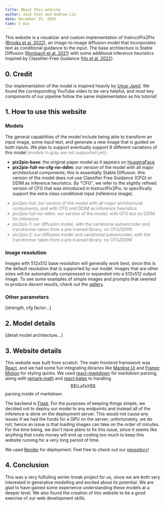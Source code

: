 ```yaml
---
title: About this website
author: Jack Chen and Andrew Liu
date: December 25, 2023
time: 5 min
---
```


This website is a visualizer and custom implementation of InstructPix2Pix ([Brooks et al. 2022](https://arxiv.org/abs/2211.09800)), an image-to-image diffusion model that incorporates text as conditional guidance to the input. The base architecture is Stable Diffusion ([Rombach et al. 2021](https://arxiv.org/abs/2112.10752)) with some additional inference heuristics  inspired by Classifier-Free Guidance ([Ho et al. 2022](https://arxiv.org/abs/2207.12598)).

## 0. Credit

Our implementation of the model is inspired heavily by [Umar Jamil](https://github.com/hkproj/pytorch-stable-diffusion). We found the corresponding YouTube video to be very helpful, and most key components of our pipeline follow the same implementation as his tutorial!

## 1. How to use this website 

### Models

The general capabilities of the model include being able to transform an input image, some input text, and generate a new image that is guided on both inputs. We plan to support eventually support 6 different variations of this model <span style="color: gray;">(models in gray are not supported yet)</span>:

- **pix2pix-base**: the original paper model as it appears on [HuggingFace](https://huggingface.co/docs/diffusers/training/instructpix2pix)
- **pix2pix-full-no-cfg-no-ddim**: our version of the model with all major architectural components; this is essentially Stable Diffusion. this version of the model does not use Classifier Free Guidance (CFG) or DDIM as inference heuristics. By "CFG", we refer to the slightly refined version of CFG that was introduced in InstructPix2Pix, to specifically support the extra class conditional input (reference image).
<div style="color: gray;">

- pix2pix-full: our version of the model with all major architectural components, and with CFG and DDIM as inference heuristics
- pix2pix-full-no-ddim: our version of the model, with CFG but no DDIM for inference
- pix2pix-1: our diffusion model, with the variational autoencoder and transformer taken from a pre-trained library. no CFG/DDIM
- pix2pix-2: our diffusion model and variational autoencoder, with the transformer taken from a pre-trained library. no CFG/DDIM
</div>

### Image resolution

Images with 512x512 base resolution will generally work best, since this is the default resolution that is supported by our model. Images that are other sizes will be automatically compressed or expanded into a 512x512 output image. To see some examples of simple images and prompts that seemed to produce decent results, check out the [gallery](/gallery).

### Other parameters

[strength, cfg factor...]

## 2. Model details

[detail model architecture...]

## 3. Website details

This website was built from scratch. The main frontend framework was [React](https://react.dev/), and we had some fun integrating libraries like [Mantine UI](https://mantine.dev/) and [Framer Motion](https://www.framer.com/motion/) for styling quirks. We used [react-markdown](https://github.com/remarkjs/react-markdown) for markdown parsing, along with [remark-math](https://www.npmjs.com/package/remark-math) and [react-katex](https://www.npmjs.com/package/react-katex) to handling $$\LaTeX$$ parsing inside of markdown.

The backend is [Flask](https://flask.palletsprojects.com/en/3.0.x/). For the purposes of keeping things simple, we decided not to deploy our model to any endpoints and instead all of the inference is done on the deployment server. This would not cause any issues if we had the funds for a GPU on the server; unfortunately, we do not, hence an issue is that loading images can take on the order of minutes. For the time being, we don't have plans to fix this issue, since it seems like anything that costs money will end up costing too much to keep this website running for a very long period of time.

We used [Render](https://render.com/) for deployment. Feel free to check out our [repository](https://github.com/azliu0/image-to-image-translation)!

## 4. Conclusion

This was a very fulfulling winter break project for us, since we are both very interested in generative modelling and excited about its potential. We are glad to have gained some experience understanding these models at a deeper level. We also found the creation of this website to be a good exercise of our web development skills.